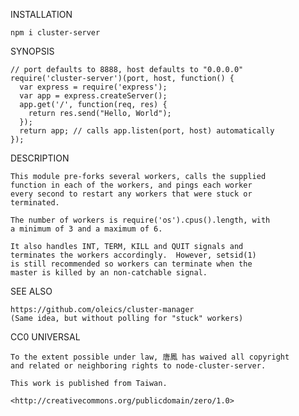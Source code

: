 INSTALLATION

    npm i cluster-server

SYNOPSIS

    // port defaults to 8888, host defaults to "0.0.0.0"
    require('cluster-server')(port, host, function() {
      var express = require('express');
      var app = express.createServer();
      app.get('/', function(req, res) {
        return res.send("Hello, World");
      });
      return app; // calls app.listen(port, host) automatically
    });

DESCRIPTION

    This module pre-forks several workers, calls the supplied
    function in each of the workers, and pings each worker
    every second to restart any workers that were stuck or
    terminated.

    The number of workers is require('os').cpus().length, with
    a minimum of 3 and a maximum of 6.

    It also handles INT, TERM, KILL and QUIT signals and
    terminates the workers accordingly.  However, setsid(1)
    is still recommended so workers can terminate when the
    master is killed by an non-catchable signal.

SEE ALSO

    https://github.com/oleics/cluster-manager
    (Same idea, but without polling for "stuck" workers)

CC0 UNIVERSAL

    To the extent possible under law, 唐鳳 has waived all copyright
    and related or neighboring rights to node-cluster-server.

    This work is published from Taiwan.

    <http://creativecommons.org/publicdomain/zero/1.0>
